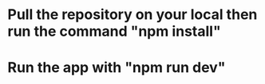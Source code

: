 # Pull the repository on your local then run the command "npm install"
# Run the app with "npm run dev"